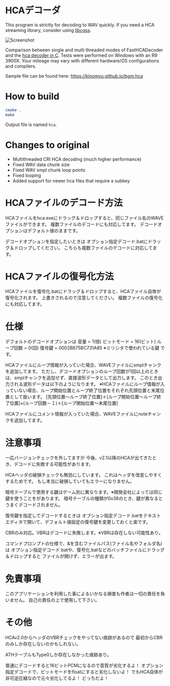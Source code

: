 # HCAデコーダ

This program is strictly for decoding to WAV quickly. If you need a HCA streaming library, consider using [libcgss](https://github.com/hozuki/libcgss).

![Screenshot](https://i.imgur.com/5zfgAch.png)

Comparison between single and multi threaded modes of FastHCADecoder and the [hca decoder in C](https://github.com/Ishotihadus/hca). Tests were performed on Windows with an R9 3900X. Your mileage may vary with different hardware/OS configurations and compilers.

Sample file can be found here: https://kinomyu.github.io/bgm.hca

# How to build
```sh
cmake .
make
```
Output file is named `hca`.

# Changes to original
 - Multithreaded CRI HCA decoding (much higher performance)
 - Fixed WAV data chunk size
 - Fixed WAV smpl chunk loop points
 - Fixed looping
 - Added support for newer hca files that require a subkey

# HCAファイルのデコード方法

  HCAファイルをhca.exeにドラッグ＆ドロップすると、同じファイル名のWAVEファイルができます。
  複数ファイルのデコードにも対応してます。
  デコードオプションはデフォルト値のままです。

  デコードオプションを指定したいときは
  オプション指定デコード.batにドラッグ＆ドロップしてください。
  こちらも複数ファイルのデコードに対応してます。


# HCAファイルの復号化方法

  HCAファイルを復号化.batにドラッグ＆ドロップすると、HCAファイル自体が復号化されます。
  上書きされるので注意してください。
  複数ファイルの復号化にも対応してます。


# 仕様

  デフォルトのデコードオプションは
    音量 = 1(倍)
    ビットモード = 16(ビット)
    ループ回数 = 0(回)
    復号鍵 = 0002B875BC731A85 ※ミリシタで使われている鍵
  です。

  HCAファイルにループ情報が入っていた場合、WAVEファイルにsmplチャンクを追加してます。
  ただし、デコードオプションのループ回数が1回以上のときは、smplチャンクを追加せず、直接波形データとして出力します。
  このとき出力される波形データは以下のようになります。
  ※HCAファイルにループ情報が入っていない場合、ループ開始位置とループ終了位置をそれぞれ先頭位置と末尾位置として扱います。
  [先頭位置～ループ終了位置]＋[ループ開始位置～ループ終了位置]×(ループ回数－１)＋[ループ開始位置～末尾位置]

  HCAファイルにコメント情報が入っていた場合、WAVEファイルにnoteチャンクを追加してます。


# 注意事項

  一応バージョンチェックを外してますが
  今後、v2.1以降のHCAが出てきたとき、デコードに失敗する可能性があります。

  HCAヘッダの破損チェックも無効にしています。
  これはヘッダを改変しやすくするためです。
  もし本当に破損していてもエラーになりません。

  暗号テーブルで使用する鍵はゲーム別に異なります。※開発会社によっては同じ鍵を使うことをがあります。
  暗号テーブルの種類が0x38のとき、鍵が異なるとうまくデコードされません。

  復号鍵を指定してデコードするときは
  オプション指定デコード.batをテキストエディタで開いて、デフォルト値設定の復号鍵を変更しておくと楽です。

  CBRのみ対応。VBRはデコードに失敗します。※VBRは存在しない可能性あり。

  コマンドプロンプトの仕様で、&を含むファイルパス(ファイル名やフォルダ名)は
  オプション指定デコード.batや、復号化.batなどのバッチファイルにドラッグ＆ドロップすると
  ファイルが開けず、エラーが出ます。


# 免責事項

  このアプリケーションを利用した事によるいかなる損害も作者は一切の責任を負いません。
  自己の責任の上で使用して下さい。


# その他

  HCAv2.0からヘッダのVBRチェックをやってない痕跡があるので
  最初からCBRのみしか存在しないのかもしれない。

  ATHテーブルもType0しか存在しなかった痕跡あり。

  普通にデコードすると16ビットPCMになるので音質が劣化するよ！
  オプション指定デコードで、ビットモードをfloatにすると劣化しないよ！
  でもHCA自体が非可逆圧縮なので元々劣化してるよ！
  どっちだよ！

